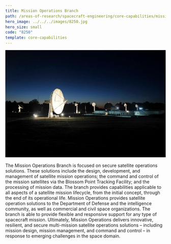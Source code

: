 ```yaml
---
title: Mission Operations Branch
path: /areas-of-research/spacecraft-engineering/core-capabilities/mission-operations-branch
hero_image: ../../../images/8250.jpg
hero_size: small
code: "8250"
template: core-capabilities
---
```

![Blossom Point Tracking Facility](../../../images/cc-8250.jpg)

The Mission Operations Branch is focused on secure satellite operations solutions. These solutions include the design, development, and management of satellite mission operations; the command and control of the mission satellites via the Blossom Point Tracking Facility; and the processing of mission data. The branch provides capabilities applicable to all aspects of a satellite mission lifecycle, from the initial concept, through the end of its operational life. Mission Operations provides satellite operation solutions to the Department of Defense and the intelligence community, as well as commercial and civil space organizations. The branch is able to provide flexible and responsive support for any type of spacecraft mission. Ultimately, Mission Operations delivers innovative, resilient, and secure multi-mission satellite operations solutions – including mission design, mission management, and command and control – in response to emerging challenges in the space domain.